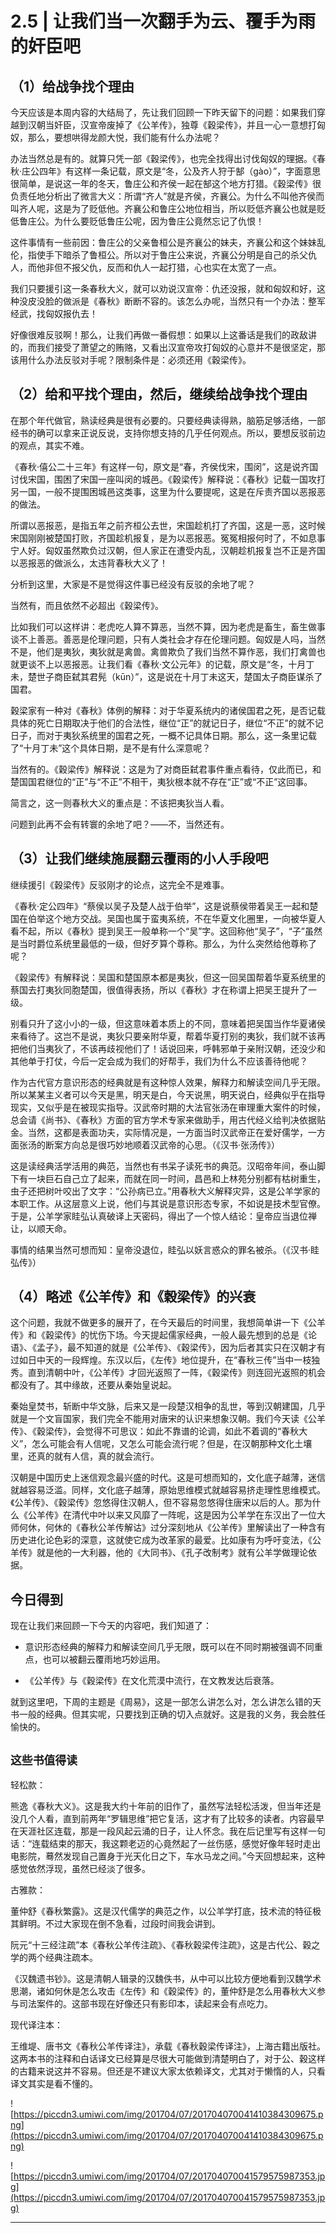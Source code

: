 # 2.5 | 让我们当一次翻手为云、覆手为雨的奸臣吧

## （1）给战争找个理由

今天应该是本周内容的大结局了，先让我们回顾一下昨天留下的问题：如果我们穿越到汉朝当奸臣，汉宣帝废掉了《公羊传》，独尊《穀梁传》，并且一心一意想打匈奴，那么，要想哄得龙颜大悦，我们能有什么办法呢？

办法当然总是有的。就算只凭一部《穀梁传》，也完全找得出讨伐匈奴的理据。《春秋·庄公四年》有这样一条记载，原文是“冬，公及齐人狩于郜（gào）”，字面意思很简单，是说这一年的冬天，鲁庄公和齐侯一起在郜这个地方打猎。《穀梁传》很负责任地分析出了微言大义：所谓“齐人”就是齐侯，齐襄公。为什么不叫他齐侯而叫齐人呢，这是为了贬低他。齐襄公和鲁庄公地位相当，所以贬低齐襄公也就是贬低鲁庄公。为什么要贬低鲁庄公呢，因为鲁庄公竟然忘记了仇恨！

这件事情有一些前因：鲁庄公的父亲鲁桓公是齐襄公的妹夫，齐襄公和这个妹妹乱伦，指使手下暗杀了鲁桓公。所以对于鲁庄公来说，齐襄公分明是自己的杀父仇人，而他非但不报父仇，反而和仇人一起打猎，心也实在太宽了一点。

我们只要援引这一条春秋大义，就可以劝说汉宣帝：仇还没报，就和匈奴和好，这种没皮没脸的做派是《春秋》断断不容的。该怎么办呢，当然只有一个办法：整军经武，找匈奴报仇去！

好像很难反驳啊！那么，让我们再做一番假想：如果以上这番话是我们的政敌讲的，而我们接受了萧望之的贿赂，又看出汉宣帝攻打匈奴的心意并不是很坚定，那该用什么办法反驳对手呢？限制条件是：必须还用《穀梁传》。

## （2）给和平找个理由，然后，继续给战争找个理由

在那个年代做官，熟读经典是很有必要的。只要经典读得熟，脑筋足够活络，一部经书的确可以拿来正说反说，支持你想支持的几乎任何观点。所以，要想反驳前边的观点，其实不难。

《春秋·僖公二十三年》有这样一句，原文是“春，齐侯伐宋，围闵”，这是说齐国讨伐宋国，围困了宋国一座叫闵的城邑。《穀梁传》解释说：《春秋》记载一国攻打另一国，一般不提围困城邑这类事，这里为什么要提呢，这是在斥责齐国以恶报恶的做法。

所谓以恶报恶，是指五年之前齐桓公去世，宋国趁机打了齐国，这是一恶，这时候宋国刚刚被楚国打败，齐国趁机报复，是为以恶报恶。冤冤相报何时了，不如息事宁人好。匈奴虽然欺负过汉朝，但人家正在遭受内乱，汉朝趁机报复岂不正是齐国以恶报恶的做派么，太违背春秋大义了！

分析到这里，大家是不是觉得这件事已经没有反驳的余地了呢？

当然有，而且依然不必超出《穀梁传》。

比如我们可以这样讲：老虎吃人算不算恶，当然不算，因为老虎是畜生，畜生做事谈不上善恶。善恶是伦理问题，只有人类社会才存在伦理问题。匈奴是人吗，当然不是，他们是夷狄，夷狄就是禽兽。禽兽欺负了我们当然不算作恶，我们打禽兽也就更谈不上以恶报恶。让我们看《春秋·文公元年》的记载，原文是“冬，十月丁未，楚世子商臣弑其君髡（kūn）”，这是说在十月丁未这天，楚国太子商臣谋杀了国君。

穀梁家有一种对《春秋》体例的解释：对于华夏系统内的诸侯国君之死，是否记载具体的死亡日期取决于他们的合法性，继位“正”的就记日子，继位“不正”的就不记日子，而对于夷狄系统里的国君之死，一概不记具体日期。那么，这一条里记载了“十月丁未”这个具体日期，是不是有什么深意呢？

当然有的。《穀梁传》解释说：这是为了对商臣弑君事件重点看待，仅此而已，和楚国国君继位的“正”与“不正”不相干，夷狄根本就不存在“正”或“不正”这回事。

简言之，这一则春秋大义的重点是：不该把夷狄当人看。

问题到此再不会有转寰的余地了吧？——不，当然还有。

## （3）让我们继续施展翻云覆雨的小人手段吧

继续援引《穀梁传》反驳刚才的论点，这完全不是难事。

《春秋·定公四年》“蔡侯以吴子及楚人战于伯举”，这是说蔡侯带着吴王一起和楚国在伯举这个地方交战。吴国也属于蛮夷系统，不在华夏文化圈里，一向被华夏人看不起，所以《春秋》提到吴王一般单称一个“吴”字。这回称他“吴子”，“子”虽然是当时爵位系统里最低的一级，但好歹算个尊称。那么，为什么突然给他尊称了呢？

《穀梁传》有解释说：吴国和楚国原本都是夷狄，但这一回吴国帮着华夏系统里的蔡国去打夷狄同胞楚国，很值得表扬，所以《春秋》才在称谓上把吴王提升了一级。

别看只升了这小小的一级，但这意味着本质上的不同，意味着把吴国当作华夏诸侯来看待了。这岂不是说，夷狄只要亲附华夏，帮着华夏打别的夷狄，我们就不该再把他们当夷狄了，不该再歧视他们了！话说回来，呼韩邪单于亲附汉朝，还没少和其他单于打仗，今后一定会成为我们的好帮手，我们为什么不应该善待他呢？

作为古代官方意识形态的经典就是有这种惊人效果，解释力和解读空间几乎无限。所以某某主义者可以今天是黑，明天是白，今天说黑，明天说白，经典似乎在指导现实，又似乎是在被现实指导。汉武帝时期的大法官张汤在审理重大案件的时候，总会请《尚书》、《春秋》方面的官方学术专家来做助手，用古代经义给判决依据贴金。当然，这都是表面功夫，实际情况是，一方面当时汉武帝正在爱好儒学，一方面张汤的断案方向总是很巧妙地顺着汉武帝的心思。（《汉书·张汤传》）

这是读经典活学活用的典范，当然也有书呆子读死书的典范。汉昭帝年间，泰山脚下有一块巨石自己立了起来，而就在同一时间，昌邑和上林苑分别都有枯树重生，虫子还把树叶咬出了文字：“公孙病已立。”用春秋大义解释灾异，这是公羊学家的本职工作。从这层意义上说，他们与其说是意识形态专家，不如说是技术型官僚。于是，公羊学家眭弘认真破译上天密码，得出了一个惊人结论：皇帝应当退位禅让，以顺天命。

事情的结果当然可想而知：皇帝没退位，眭弘以妖言惑众的罪名被杀。（《汉书·眭弘传》）

## （4）略述《公羊传》和《穀梁传》的兴衰

这个问题，我就不做更多的展开了，在今天最后的时间里，我想简单讲一下《公羊传》和《穀梁传》的忧伤下场。今天提起儒家经典，一般人最先想到的总是《论语》、《孟子》，最不知道的就是《公羊传》、《穀梁传》，因为后者其实只在汉朝才有过如日中天的一段辉煌。东汉以后，《左传》地位提升，在“春秋三传”当中一枝独秀。直到清朝中叶，《公羊传》才回光返照了一阵，《穀梁传》则连回光返照的机会都没有了。其中缘故，还要从秦始皇说起。

秦始皇焚书，斩断中华文脉，后来又是一段楚汉相争的乱世，等到汉朝建国，几乎就是一个文盲国家，我们完全不能用对唐宋的认识来想象汉朝。我们今天读《公羊传》、《穀梁传》，会觉得不可思议：如此不靠谱的论调，如此不着调的“春秋大义”，怎么可能会有人信呢，又怎么可能会流行呢？但是，在汉朝那种文化土壤里，还真的就有人信，真的就会流行。

汉朝是中国历史上迷信观念最兴盛的时代。这是可想而知的，文化底子越薄，迷信就越容易泛滥。同样，文化底子越薄，原始思维模式就越容易挤走理性思维模式。《公羊传》、《穀梁传》忽悠得住汉朝人，但不容易忽悠得住唐宋以后的人。那为什么《公羊传》在清代中叶以来又风靡了一阵呢，这是因为公羊学在东汉出了一位大师何休，何休的《春秋公羊传解诂》过分深刻地从《公羊传》里解读出了一种含有历史进化论色彩的深意，这就使它成为改革家的最爱。比如康有为呼吁变法，《公羊传》就是他的一大利器，他的《大同书》、《孔子改制考》就有公羊学做理论依据。

## 今日得到

现在让我们来回顾一下今天的内容吧，我们知道了：

* 意识形态经典的解释力和解读空间几乎无限，既可以在不同时期被强调不同重点，也可以被翻云覆雨地巧妙运用。

* 《公羊传》与《穀梁传》在文化荒漠中流行，在文教发达后衰落。

就到这里吧，下周的主题是《周易》，这是一部怎么讲怎么对，怎么讲怎么错的天书一般的经典。但其实呢，只要找到正确的切入点就好。这是我的义务，我会胜任愉快的。

## `这些书值得读`

轻松款：

熊逸《春秋大义》。这是我大约十年前的旧作了，虽然写法轻松活泼，但当年还是没几个人看，直到前两年“罗辑思维”把它复活，这才有了比较多的读者。内容最早在天涯社区连载，那是一段风起云涌的日子，让人怀念。我在后记里写有这样一句话：“连载结束的那天，我这颗老迈的心竟然起了一丝伤感，感觉好像年轻时走出电影院，蓦然发现自己置身于光天化日之下，车水马龙之间。”今天回想起来，这种感觉依然浮现，虽然已经淡了很多。

古雅款：

董仲舒《春秋繁露》。这是汉代儒学的典范之作，以公羊学打底，技术流的特征极其鲜明。不过大家现在倒不急看，过段时间我会讲到。

阮元“十三经注疏”本《春秋公羊传注疏》、《春秋穀梁传注疏》，这是古代公、穀之学的两个经典注疏本。

《汉魏遗书钞》。这是清朝人辑录的汉魏佚书，从中可以比较方便地看到汉魏学术思潮，诸如何休是怎么攻击《左传》和《穀梁传》的，董仲舒是怎么用春秋大义参与司法案件的。这部书现在好像还只有影印本，读起来会有点吃力。

现代译注本：

王维堤、唐书文《春秋公羊传译注》，承载《春秋穀梁传译注》，上海古籍出版社。这两本书的注释和白话译文已经算是尽很大可能做到清楚明白了，对于公、穀这样的古籍来说这并不容易。但还是不建议大家太依赖译文，尤其对于懒惰的人，只看译文其实是看不懂的。

![https://piccdn3.umiwi.com/img/201704/07/201704070041410384309675.png](https://piccdn3.umiwi.com/img/201704/07/201704070041410384309675.png)

![https://piccdn3.umiwi.com/img/201704/07/201704070041579575987353.jpg](https://piccdn3.umiwi.com/img/201704/07/201704070041579575987353.jpg)

---
